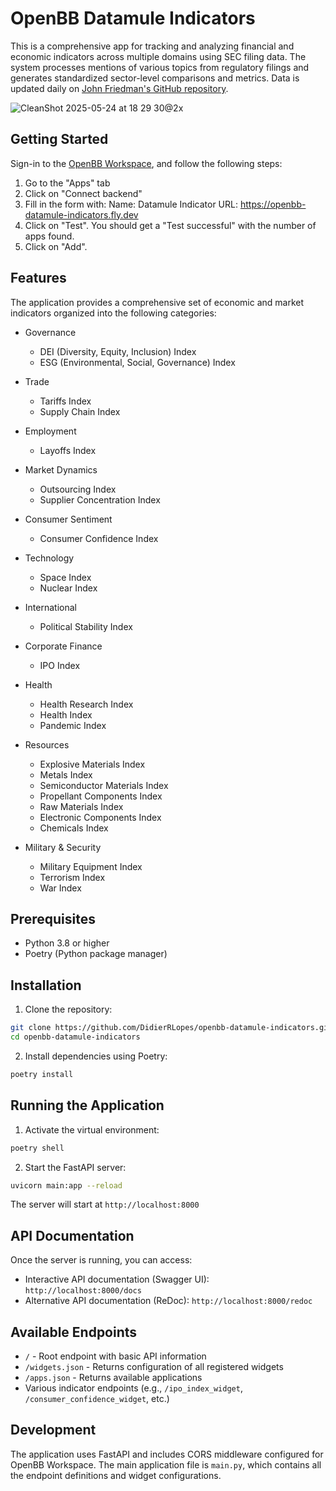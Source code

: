 # OpenBB Datamule Indicators

This is a comprehensive app for tracking and analyzing financial and economic indicators across multiple domains using SEC filing data. The system processes mentions of various topics from regulatory filings and generates standardized sector-level comparisons and metrics. Data is updated daily on [John Friedman's GitHub repository](https://github.com/john-friedman/datamule-indicators).

![CleanShot 2025-05-24 at 18 29 30@2x](https://github.com/user-attachments/assets/88d84678-c803-4e38-8d56-f42be5008583)

## Getting Started

Sign-in to the [OpenBB Workspace](https://pro.openbb.co/), and follow the following steps:

1. Go to the "Apps" tab
2. Click on "Connect backend"
3. Fill in the form with:
  Name: Datamule Indicator
  URL: https://openbb-datamule-indicators.fly.dev
5. Click on "Test". You should get a "Test successful" with the number of apps found.
6. Click on "Add".

## Features

The application provides a comprehensive set of economic and market indicators organized into the following categories:

- Governance
  - DEI (Diversity, Equity, Inclusion) Index
  - ESG (Environmental, Social, Governance) Index

- Trade
  - Tariffs Index
  - Supply Chain Index

- Employment
  - Layoffs Index

- Market Dynamics
  - Outsourcing Index
  - Supplier Concentration Index

- Consumer Sentiment
  - Consumer Confidence Index

- Technology
  - Space Index
  - Nuclear Index

- International
  - Political Stability Index

- Corporate Finance
  - IPO Index

- Health
  - Health Research Index
  - Health Index
  - Pandemic Index

- Resources
  - Explosive Materials Index
  - Metals Index
  - Semiconductor Materials Index
  - Propellant Components Index
  - Raw Materials Index
  - Electronic Components Index
  - Chemicals Index

- Military & Security
  - Military Equipment Index
  - Terrorism Index
  - War Index

## Prerequisites

- Python 3.8 or higher
- Poetry (Python package manager)

## Installation

1. Clone the repository:

```bash
git clone https://github.com/DidierRLopes/openbb-datamule-indicators.git
cd openbb-datamule-indicators
```

2. Install dependencies using Poetry:

```bash
poetry install
```

## Running the Application

1. Activate the virtual environment:

```bash
poetry shell
```

2. Start the FastAPI server:

```bash
uvicorn main:app --reload
```

The server will start at `http://localhost:8000`

## API Documentation

Once the server is running, you can access:

- Interactive API documentation (Swagger UI): `http://localhost:8000/docs`
- Alternative API documentation (ReDoc): `http://localhost:8000/redoc`

## Available Endpoints

- `/` - Root endpoint with basic API information
- `/widgets.json` - Returns configuration of all registered widgets
- `/apps.json` - Returns available applications
- Various indicator endpoints (e.g., `/ipo_index_widget`, `/consumer_confidence_widget`, etc.)

## Development

The application uses FastAPI and includes CORS middleware configured for OpenBB Workspace. The main application file is `main.py`, which contains all the endpoint definitions and widget configurations.
